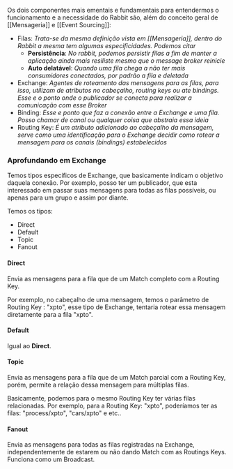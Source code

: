 Os dois componentes mais ementais e fundamentais para entendermos o funcionamento e a necessidade do Rabbit são, além do conceito geral de [[Mensageria]] e [[Event Sourcing]]:

- Filas:
	_Trata-se da mesma definição vista em [[Mensageria]], dentro do Rabbit a mesma tem algumas especificidades. Podemos citar_
	- **Persistência**: _No rabbit, podemos persistir filas a fim de manter a aplicação ainda mais resiliste mesmo que o message broker reinicie_
	- **Auto delatável**: _Quando uma fila chega a não ter mais consumidores conectados, por padrão a fila e deletada_
- Exchange: 
	_Agentes de roteamento das mensagens para as filas, para isso, utilizam de atributos no cabeçalho, routing keys ou ate bindings. Esse e o ponto onde o publicador se conecta para realizar a comunicação com esse Broker_
 - Binding: 
	_Esse e ponto que faz a conexão entre a Exchange e uma fila. Posso chamar de canal ou qualquer coisa que abstraia essa ideia_
 - Routing Key: 
	_É um atributo adicionado ao cabeçalho da mensagem, serve como uma identificação para o Exchange decidir como rotear a mensagem para os canais (bindings) estabelecidos_

### Aprofundando em Exchange

Temos tipos específicos de Exchange, que basicamente indicam o objetivo daquela conexão. Por exemplo, posso ter um publicador, que esta interessado em passar suas mensagens para todas as filas possíveis, ou apenas para um grupo e assim por diante. 

Temos os tipos: 

- Direct
- Default
- Topic
- Fanout

#### Direct

Envia as mensagens para a fila que de um Match completo com a Routing Key. 

Por exemplo, no cabeçalho de uma mensagem, temos o parâmetro de Routing Key : "xpto", esse tipo de Exchange, tentaria rotear essa mensagem diretamente para a fila "xpto".

#### Default

Igual ao **Direct**. 

#### Topic

Envia as mensagens para a fila que de um Match parcial com a Routing Key, porém, permite a relação dessa mensagem para múltiplas filas. 

Basicamente, podemos para o mesmo Routing Key ter várias filas relacionadas. Por exemplo, para a Routing Key: "xpto", poderíamos ter as filas: "process/xpto", "cars/xpto" e etc..

#### Fanout

Envia as mensagens para todas as filas registradas na Exchange, independentemente de estarem ou não dando Match com as Routings Keys. Funciona como um Broadcast. 

